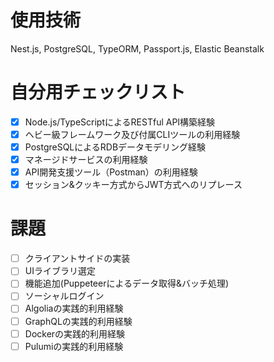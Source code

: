 # 使用技術
Nest.js, PostgreSQL, TypeORM, Passport.js, Elastic Beanstalk

# 自分用チェックリスト
- [x] Node.js/TypeScriptによるRESTful API構築経験
- [x] ヘビー級フレームワーク及び付属CLIツールの利用経験
- [x] PostgreSQLによるRDBデータモデリング経験
- [x] マネージドサービスの利用経験
- [x] API開発支援ツール（Postman）の利用経験
- [x] セッション&クッキー方式からJWT方式へのリプレース

# 課題
- [ ] クライアントサイドの実装
- [ ] UIライブラリ選定
- [ ] 機能追加(Puppeteerによるデータ取得&バッチ処理)
- [ ] ソーシャルログイン
- [ ] Algoliaの実践的利用経験
- [ ] GraphQLの実践的利用経験
- [ ] Dockerの実践的利用経験
- [ ] Pulumiの実践的利用経験

